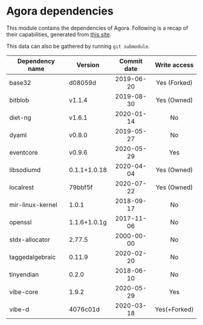 # Agora dependencies

This module contains the dependencies of Agora.
Following is a recap of their capabilities, generated from [this site](https://www.tablesgenerator.com/markdown_tables).

This data can also be gathered by running `git submodule`.


| Dependency name  | Version      | Commit date | Write access |
|------------------|--------------|:-----------:|:------------:|
| base32           | d08059d      | 2019-06-20  | Yes (Forked) |
| bitblob          | v1.1.4       | 2019-08-30  | Yes (Owned)  |
| diet-ng          | v1.6.1       | 2020-01-14  |     No       |
| dyaml            | v0.8.0       | 2019-05-27  |     No       |
| eventcore        | v0.9.6       | 2020-05-29  |     Yes      |
| libsodiumd       | 0.1.1+1.0.18 | 2020-04-04  | Yes (Owned)  |
| localrest        | 79bbf5f      | 2020-07-22  | Yes (Owned)  |
| mir-linux-kernel | 1.0.1        | 2018-09-17  |     No       |
| openssl          | 1.1.6+1.0.1g | 2017-11-06  |     No       |
| stdx-allocator   | 2.77.5       | 2000-00-00  |     No       |
| taggedalgebraic  | 0.11.9       | 2020-02-20  |     No       |
| tinyendian       | 0.2.0        | 2018-06-10  |     No       |
| vibe-core        | 1.9.2        | 2020-05-29  |     Yes      |
| vibe-d           | 4076c01d     | 2020-03-18  | Yes(+Forked) |
